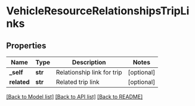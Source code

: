 # VehicleResourceRelationshipsTripLinks

## Properties
Name | Type | Description | Notes
------------ | ------------- | ------------- | -------------
**_self** | **str** | Relationship link for trip | [optional] 
**related** | **str** | Related trip link | [optional] 

[[Back to Model list]](../README.md#documentation-for-models) [[Back to API list]](../README.md#documentation-for-api-endpoints) [[Back to README]](../README.md)


